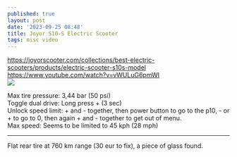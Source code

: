 ```yaml
---
published: true
layout: post
date: '2023-09-25 08:48'
title: Joyor S10-S Electric Scooter
tags: misc video 
---
```

<https://joyorscooter.com/collections/best-electric-scooters/products/electric-scooter-s10s-model>  
<https://www.youtube.com/watch?v=vWULuG6pmWI>  
<img src="https://i.imgur.com/f9xJYqT.png" style="mix-blend-mode: multiply;">

Max tire pressure: 3,44 bar (50 psi)  
Toggle dual drive: Long press + (3 sec)  
Unlock speed limit: + and - together, then power button to go to the p10, - or + to go to 0, then again + and - together to get out of menu.  
Max speed: Seems to be limited to 45 kph (28 mph)  

---

Flat rear tire at 760 km range (30 eur to fix), a piece of glass found.
